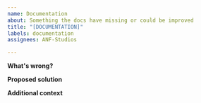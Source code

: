 ```yaml
---
name: Documentation
about: Something the docs have missing or could be improved
title: "[DOCUMENTATION]"
labels: documentation
assignees: ANF-Studios

---
```


**What's wrong?**
<!-- Where in the current documentation for this package could something be improved. -->

**Proposed solution**
<!-- How you think could it be better. -->

**Additional context**
<!-- Anything else you'd like to say -->
